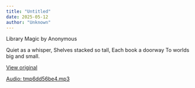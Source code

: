 ```yaml
---
title: "Untitled"
date: 2025-05-12
author: "Unknown"
---
```


Library Magic by Anonymous

Quiet as a whisper,
Shelves stacked so tall,
Each book a doorway
To worlds big and small.

[View original](https://t.me/c/2696929880/174)


[Audio: tmp6dd56be4.mp3](files/tmp6dd56be4.mp3)